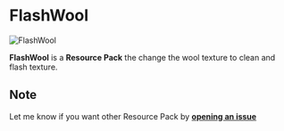 # FlashWool

![FlashWool](![pack(1)](https://github.com/Kyrianow/FlashWool/assets/65503617/e286b761-aca0-4491-a7a2-ce331bad8bb4))

**FlashWool** is a **Resource Pack** the change the wool texture to clean and flash texture.

## Note

Let me know if you want other Resource Pack by **<a href="https://github.com/Kyrianow/WobblyHearts/issues" target="_blank">opening an issue**
